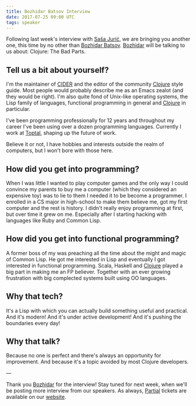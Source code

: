 ```yaml
---
title: Bozhidar Batsov Interview
date: 2017-07-25 09:00 UTC
tags: speaker
---
```


Following last week's interview with [Saša Jurić][Sasa], we are bringing you
another one, this time by no other than [Bozhidar Batsov][Bozhidar]. [Bozhidar]
will be talking to us about: Clojure: The Bad Parts.

## Tell us a bit about yourself?

I'm the maintainer of [CIDER] and the editor of the community [Clojure] style
guide. Most people would probably describe me as an Emacs zealot (and they
would be right). I'm also quite fond of Unix-like operating systems, the Lisp
family of languages, functional programming in general and [Clojure] in
particular.

I've been programming professionally for 12 years and throughout my career I've
been using over a dozen programming languages. Currently I work at [Toptal],
shaping up the future of work. 

Believe it or not, I have hobbies and interests outside the realm of computers,
but I won't bore with those here.

## How did you get into programming?

When I was little I wanted to play computer games and the only way I could
convince my parents to buy me a computer (which they considered an expensive
toy) was to lie to them I needed it to be become a programmer. I enrolled in a
CS major in high-school to make them believe me, got my first computer and the
rest is history. I didn't really enjoy programming at first, but over time it
grew on me. Especially after I starting hacking with languages like Ruby and
Common Lisp. 

## How did you get into functional programming?

A former boss of my was preaching all the time about the might and magic of
Common Lisp. He got me interested in Lisp and eventually I got interested in
functional programming. Scala, Haskell and [Clojure] played a big part in making
me an FP believer. Together with an ever growing frustration with big
complected systems built using OO languages. 

## Why that tech?

It's a Lisp with which you can actually build something useful and practical.
And it's modern! And it's under active development! And it's pushing the
boundaries every day!

## Why that talk?

Because no one is perfect and there's always an opportunity for improvement.
And because it's a topic avoided by most Clojure developers. 

—

Thank you [Bozhidar] for the interview! Stay tuned for next week, when we'll be
posting more interview from our speakers. As always, [Partial] tickets are
available on our [website][Partial].

[Partial]: http://partialconf.com
[Sasa]: http://theerlangelist.com
[Bozhidar]: http://batsov.com
[CIDER]: https://cider.readthedocs.io/en/latest
[Clojure]: https://clojure.org
[Toptal]: https://www.toptal.com

